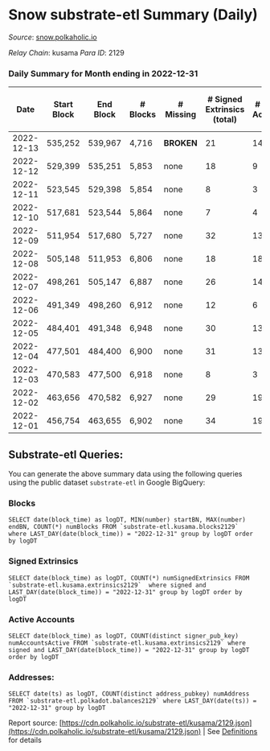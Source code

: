 # Snow substrate-etl Summary (Daily)

_Source_: [snow.polkaholic.io](https://snow.polkaholic.io)

*Relay Chain*: kusama
*Para ID*: 2129



### Daily Summary for Month ending in 2022-12-31


| Date | Start Block | End Block | # Blocks | # Missing | # Signed Extrinsics (total) | # Active Accounts | # Addresses with Balances | # Events | # Transfers | # XCM Transfers In | # XCM Transfers Out |
| ---- | ----------- | --------- | -------- | --------- | --------------------------- | ----------------- | ------------------------- | -------- | ----------- | ------------------ | ------------------- |
| 2022-12-13 | 535,252 | 539,967 | 4,716 |  **BROKEN**  | 21 | 14 |  | 16,124 | 84  |   |   |
| 2022-12-12 | 529,399 | 535,251 | 5,853 | none  | 18 | 9 |  | 18,292 | 45  |   |   |
| 2022-12-11 | 523,545 | 529,398 | 5,854 | none  | 8 | 3 |  | 18,138 | 20  |   |   |
| 2022-12-10 | 517,681 | 523,544 | 5,864 | none  | 7 | 4 |  | 17,976 | 15  |   |   |
| 2022-12-09 | 511,954 | 517,680 | 5,727 | none  | 32 | 13 |  | 18,124 | 55  |   |   |
| 2022-12-08 | 505,148 | 511,953 | 6,806 | none  | 18 | 18 | 5,293 | 20,854 | 29  |   |   |
| 2022-12-07 | 498,261 | 505,147 | 6,887 | none  | 26 | 14 | 5,285 | 20,988 | 37  |   |   |
| 2022-12-06 | 491,349 | 498,260 | 6,912 | none  | 12 | 6 |  | 20,881 | 16  |   |   |
| 2022-12-05 | 484,401 | 491,348 | 6,948 | none  | 30 | 13 |  | 21,228 | 44  |   |   |
| 2022-12-04 | 477,501 | 484,400 | 6,900 | none  | 31 | 13 |  | 21,099 | 42  |   |   |
| 2022-12-03 | 470,583 | 477,500 | 6,918 | none  | 8 | 3 |  | 21,240 | 9  |   |   |
| 2022-12-02 | 463,656 | 470,582 | 6,927 | none  | 29 | 19 |  | 22,349 | 70  |   |   |
| 2022-12-01 | 456,754 | 463,655 | 6,902 | none  | 34 | 19 |  | 22,071 | 59  |   |   |

## Substrate-etl Queries:
You can generate the above summary data using the following queries using the public dataset `substrate-etl` in Google BigQuery:


### Blocks
```
SELECT date(block_time) as logDT, MIN(number) startBN, MAX(number) endBN, COUNT(*) numBlocks FROM `substrate-etl.kusama.blocks2129`  where LAST_DAY(date(block_time)) = "2022-12-31" group by logDT order by logDT
```


### Signed Extrinsics
```
SELECT date(block_time) as logDT, COUNT(*) numSignedExtrinsics FROM `substrate-etl.kusama.extrinsics2129`  where signed and LAST_DAY(date(block_time)) = "2022-12-31" group by logDT order by logDT
```


### Active Accounts
```
SELECT date(block_time) as logDT, COUNT(distinct signer_pub_key) numAccountsActive FROM `substrate-etl.kusama.extrinsics2129` where signed and LAST_DAY(date(block_time)) = "2022-12-31" group by logDT order by logDT
```


### Addresses:
```
SELECT date(ts) as logDT, COUNT(distinct address_pubkey) numAddress FROM `substrate-etl.polkadot.balances2129` where LAST_DAY(date(ts)) = "2022-12-31" group by logDT
```



Report source: [https://cdn.polkaholic.io/substrate-etl/kusama/2129.json](https://cdn.polkaholic.io/substrate-etl/kusama/2129.json) | See [Definitions](/DEFINITIONS.md) for details
